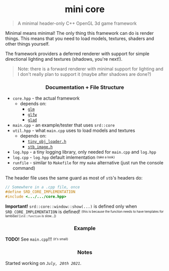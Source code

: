 <h1 align="center">mini core</h1>
<blockquote>A minimal header-only C++ OpenGL 3d game framework</blockquote>

Minimal means minimal! The only thing this framework can do is render things. This means that you need to load models, textures, shaders and other things yourself.

The framework providers a deferred renderer with support for simple directional lighting and textures (shadows, you're next!).
> Note: there is a forward renderer with minimal support for lighting and I don't really plan to support it (maybe after shadows are done?)

<h3 align="center">Documentation + File Structure</h3>

* `core.hpp` - the actual framework
  * depends on:
    * [`glm`](https://github.com/g-truc/glm/)
    * [`glfw`](https://www.glfw.org/)
    * [`glad`](https://glad.dav1d.de/)
* `main.cpp` - an example/tester that uses `srd::core`
* `util.hpp` - what `main.cpp` uses to load models and textures
  * depends on:
    * [`tiny_obj_loader.h`](https://github.com/tinyobjloader/tinyobjloader/)
    * [`stb_image.h`](https://github.com/nothings/stb/blob/master/stb_image.h)
* `log.hpp` - a tiny logging library, only needed for `main.cpp` and `log.hpp`
* `log.cpp` - `log.hpp` default imlementation <sup><sub>{take a look}</sub></sup>
* `runfile` - similar to `Makefile` for my `make` alternative (just run the console command)

The header file uses the same guard as most of `stb`'s headers do:
```cpp
// Somewhere in a .cpp file, once
#define SRD_CORE_IMPLEMENTATION
#include <.../.../core.hpp>
```
**Important!** `srd::core::window::show(...)` is defined only when `SRD_CORE_IMPLEMENTATION` is defined! <sup><sub>(this is because the function needs to have templates for lambdas! [`std::function` is slow...])</supb><sup>

<h3 align="center">Example</h3>

**TODO!** See `main.cpp`!!! <sup><sub>(it's small)</sub></sup>

<h3 align="center">Notes</h3>

Started working on *`July, 20th 2021`*.

<!--


* namespace `srd::core` <sup><sub>(srd ↝ somerandomdev)</sub></sup>
  * namespace `window`
    * struct `window` <sup><sub>[change name to be different from the ns?]</sub></sup>
      * `int width, height`
      * `const char *title`
  * namespace `math`
    * struct `transform`
      * `glm::mat4 matrix` - the transformation matrix
      * `glm::vec3 position` - the position vector
      * `glm::quat rotation` - the rotation quaternion
      * `glm::vec3 scale` - the scale vector
      * `void update()` - updates the `matrix` to reflect the changes in other fields
  * namespace `gfx`
    * struct `shader`
      * `unsigned int id` - the id of the shader program
      * `void use() const` - uses the opengl program
      * `void setUniform(int location, XXX value) const` - sets a uniform at `location` to `value`
      * `int getUniform(const std::string &name) const` - returns a location of a uniform with a name.
      * `shader(const std::string &vertex, const std::string &fragment)` - creates a shader with a vertex shader source and a fragment shader source.
      * `~shader()` - deletes the shader program.
    * struct `mesh`
      * `unsigned int vbo, ebo, vao` - buffer ids
      * `unsigned int elementCount` - amount of elements stored in the mesh
      * `mesh(const std::vector<vertex> &vertices, const std::vector<unsigned int> &indices)` -
          creates a mesh with `vertices` and `indices`  
      * `~mesh()` - deletes all of the buffers
      * `void bind() const` - binds the VAO
    * struct `gbuffer`
      * 
    * struct `deferred_renderer` - TODO <sup><sub>note: same as gbuffer</sub></sup>


-->
